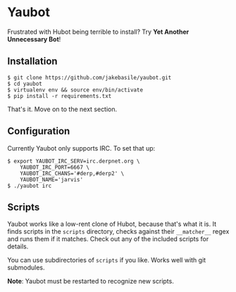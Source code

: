 # Yaubot

Frustrated with Hubot being terrible to install? Try **Yet Another Unnecessary Bot**!

## Installation

    $ git clone https://github.com/jakebasile/yaubot.git
    $ cd yaubot
    $ virtualenv env && source env/bin/activate
    $ pip install -r requirements.txt

That's it. Move on to the next section.

## Configuration

Currently Yaubot only supports IRC. To set that up:

    $ export YAUBOT_IRC_SERV=irc.derpnet.org \
        YAUBOT_IRC_PORT=6667 \
        YAUBOT_IRC_CHANS='#derp,#derp2' \
        YAUBOT_NAME='jarvis'
    $ ./yaubot irc

## Scripts

Yaubot works like a low-rent clone of Hubot, because that's what it is. It finds scripts in the `scripts` directory, checks against their `__matcher__` regex and runs them if it matches. Check out any of the included scripts for details.

You can use subdirectories of `scripts` if you like. Works well with git submodules.

**Note**: Yaubot must be restarted to recognize new scripts.

